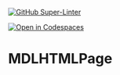 [![GitHub Super-Linter](https://github.com/PolanianRifleman/mdl-html-page-PolanianRifleman/workflows/Lint%20Code%20Base/badge.svg)](https://github.com/marketplace/actions/super-linter)

[![Open in Codespaces](https://classroom.github.com/assets/launch-codespace-f4981d0f882b2a3f0472912d15f9806d57e124e0fc890972558857b51b24a6f9.svg)](https://classroom.github.com/open-in-codespaces?assignment_repo_id=10164424)
# MDLHTMLPage
